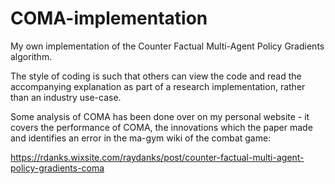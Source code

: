 # COMA-implementation
My own implementation of the Counter Factual Multi-Agent Policy Gradients algorithm.

The style of coding is such that others can view the code and read the accompanying explanation as part of a research implementation, rather than an industry use-case.

Some analysis of COMA has been done over on my personal website - it covers the performance of COMA, the innovations which the paper made and identifies an error in the ma-gym wiki of the combat game:

https://rdanks.wixsite.com/raydanks/post/counter-factual-multi-agent-policy-gradients-coma
